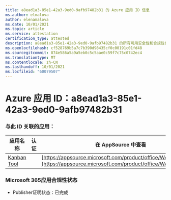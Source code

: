 ```yaml
---
title: a8ead1a3-85e1-42a3-9ed0-9afb97482b31 的 Azure 应用 ID 信息
ms.author: elmalova
author: elenamalova
ms.date: 10/01/2021
ms.topic: article
ms.service: attestation
certification_type: attested
description: a8ead1a3-85e1-42a3-9ed0-9afb97482b31 的所有可用安全性和合规性信息。
ms.openlocfilehash: cf528769b5a7c7b390d98435cf0c00191c01fd48
ms.sourcegitcommit: 874e586a5a9a5eb0c5c5aae0c59f7c75c0742ec4
ms.translationtype: MT
ms.contentlocale: zh-CN
ms.lasthandoff: 10/01/2021
ms.locfileid: "60079507"
---
```

# <a name="azure-app-id-a8ead1a3-85e1-42a3-9ed0-9afb97482b31"></a>Azure 应用 ID：a8ead1a3-85e1-42a3-9ed0-9afb97482b31


### <a name="apps-associated-with-this-id"></a>与此 ID 关联的应用：
| **应用名称** | **认证** | **在 AppSource 中查看** |
|--------------|---------------|-----------------------|
| [Kanban Tool](https://docs.microsoft.com/microsoft-365-app-certification/forward/WA200002121) |  | [https://appsource.microsoft.com/product/office/WA200002121](https://appsource.microsoft.com/product/office/WA200002121) |

### <a name="microsoft-365-app-compliance-status"></a>Microsoft 365应用合规性状态
- Publisher证明状态：已完成
